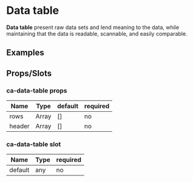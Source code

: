 
# Data table

**Data table** present raw data sets and lend meaning to the data, while maintaining that the data is readable, scannable, and easily comparable.


## Examples

<CodeSnippet codePenId="VBYOpp"></CodeSnippet>

## Props/Slots

### ca-data-table props

| Name | Type | default | required |
| ------ | ----------- | ------ | ---- |
| rows   | Array | [] | no |
| header   | Array | [] | no | 

### ca-data-table slot

| Name | Type | required |
| ------ | ----------- | ------ |
| default   | any | no |